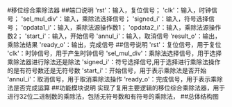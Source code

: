 #移位综合乘除法器
##端口说明
'rst'：输入，复位信号；
'clk'：输入，时钟信号；
'sel_mul_div'：输入，乘除法选择信号；
'signed_i'：输入，符号选择信号；
'opdata1_i'：输入，乘除法源操作数1；
'opdata2_i'：输入，乘除法源操作数2；
'start_i'：输入，开始信号
'annul_i'：输入，取消信号
'result_o'：输出，乘除法结果
'ready_o'：输出，完成信号
##信号说明
'rst'：复位信号，用于复位
'clk'：时钟信号，用于产生时钟信号
'sel_mul_div'：乘除法选择信号，用于选择乘除法器进行除法还是除法
'signed_i'：符号选择信号,用于选择进行乘除法操作的是有符号数还是无符号数
'start_i'：开始信号，用于表示乘除法是否开始
'annul_i'：取消信号，用于取消乘除法操作
'ready_o'：完成信号，用于表示乘除法是否完成运算
##功能模块说明
        实现了复用主要逻辑的移位综合乘除法器，用于进行32位二进制数的乘除法，包括无符号数和有符号的乘除法，
##总体结构图
